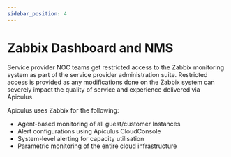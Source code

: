 ```yaml
---
sidebar_position: 4
---
```

# Zabbix Dashboard and NMS

Service provider NOC teams get restricted access to the Zabbix monitoring system as part of the service provider administration suite. Restricted access is provided as any modifications done on the Zabbix system can severely impact the quality of service and experience delivered via Apiculus.

Apiculus uses Zabbix for the following:

- Agent-based monitoring of all guest/customer Instances
- Alert configurations using Apiculus CloudConsole
- System-level alerting for capacity utilisation
- Parametric monitoring of the entire cloud infrastructure